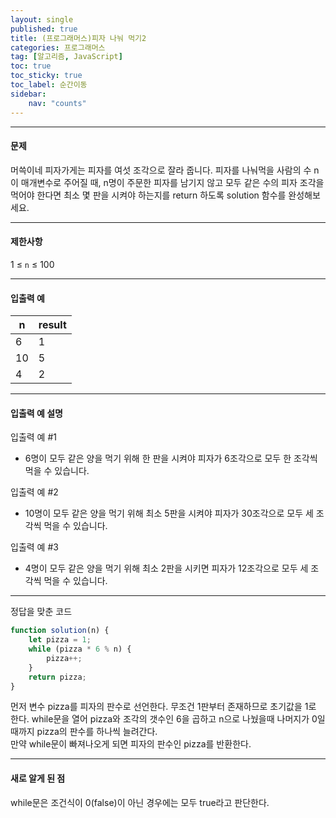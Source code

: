 ```yaml
---
layout: single
published: true
title: (프로그래머스)피자 나눠 먹기2
categories: 프로그래머스
tag: [알고리즘, JavaScript]
toc: true
toc_sticky: true
toc_label: 순간이동
sidebar:
    nav: "counts"
---
```


- - -
#### 문제

머쓱이네 피자가게는 피자를 여섯 조각으로 잘라 줍니다. 피자를 나눠먹을 사람의 수 n이 매개변수로 주어질 때, n명이 주문한 피자를 남기지 않고 모두 같은 수의 피자 조각을 먹어야 한다면 최소 몇 판을 시켜야 하는지를 return 하도록 solution 함수를 완성해보세요.

- - -
#### 제한사항
1 ≤ `n` ≤ 100

- - -
#### 입출력 예
  
  
|n|result|
|-----|--------|
|6|1|
|10|5|
|4|2|
  
  
- - -
#### 입출력 예 설명

입출력 예 #1
- 6명이 모두 같은 양을 먹기 위해 한 판을 시켜야 피자가 6조각으로 모두 한 조각씩 먹을 수 있습니다.

입출력 예 #2
- 10명이 모두 같은 양을 먹기 위해 최소 5판을 시켜야 피자가 30조각으로 모두 세 조각씩 먹을 수 있습니다.

입출력 예 #3
- 4명이 모두 같은 양을 먹기 위해 최소 2판을 시키면 피자가 12조각으로 모두 세 조각씩 먹을 수 있습니다.

- - -
정답을 맞춘 코드
```javascript
function solution(n) {
    let pizza = 1;
    while (pizza * 6 % n) {
        pizza++;
    }
    return pizza;
}
```

먼저 변수 pizza를 피자의 판수로 선언한다. 무조건 1판부터 존재하므로 초기값을 1로 한다.
while문을 열어 pizza와 조각의 갯수인 6을 곱하고 n으로 나눴을때 나머지가 0일때까지 pizza의 판수를 하나씩 늘려간다.  
만약 while문이 빠져나오게 되면 피자의 판수인 pizza를 반환한다.
  
- - -
#### 새로 알게 된 점

while문은 조건식이 0(false)이 아닌 경우에는 모두 true라고 판단한다.
